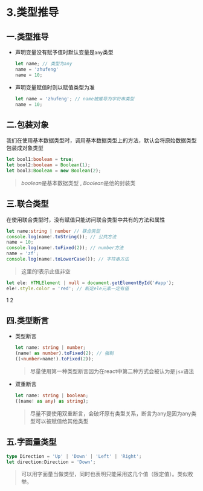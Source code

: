 # 3.类型推导

## 一.类型推导

- 声明变量没有赋予值时默认变量是`any`类型

  ```js
  let name; // 类型为any
  name = 'zhufeng'
  name = 10;
  ```

- 声明变量赋值时则以赋值类型为准

  ```ts
  let name = 'zhufeng'; // name被推导为字符串类型 
  name = 10;
  ```

## 二.包装对象

我们在使用基本数据类型时，调用基本数据类型上的方法，默认会将原始数据类型包装成对象类型

```ts
let bool1:boolean = true;
let bool2:boolean = Boolean(1); 
let bool3:Boolean = new Boolean(2);
```

> *boolean*是基本数据类型 , *Boolean*是他的封装类

## 三.联合类型

在使用联合类型时，没有赋值只能访问联合类型中共有的方法和属性

```ts
let name:string | number // 联合类型  
console.log(name!.toString()); // 公共方法
name = 10;
console.log(name!.toFixed(2)); // number方法
name = 'zf';
console.log(name!.toLowerCase()); // 字符串方法
```

> 这里的!表示此值非空

```ts
let ele: HTMLElement | null = document.getElementById('#app');
ele!.style.color = 'red'; // 断定ele元素一定有值
```

1
2

## 四.类型断言

- 类型断言

  ```ts
  let name: string | number;
  (name! as number).toFixed(2); // 强制
  ((<number>name!).toFixed(2));
  ```

  > 尽量使用第一种类型断言因为在react中第二种方式会被认为是`jsx`语法

- 双重断言

  ```ts
  let name: string | boolean;
  ((name! as any) as string);
  ```

  > 尽量不要使用双重断言，会破坏原有类型关系，断言为any是因为any类型可以被赋值给其他类型

## 五.字面量类型

```ts
type Direction = 'Up' | 'Down' | 'Left' | 'Right';
let direction:Direction = 'Down';
```

> 可以用字面量当做类型，同时也表明只能采用这几个值（限定值）。类似枚举。